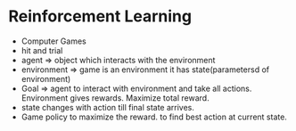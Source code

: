 # Reinforcement Learning
* Computer Games
* hit and trial
* agent => object which interacts with the environment
* environment => game is an environment it has state(parametersd of environment)
* Goal => agent to interact with environment and take all actions. Environment gives rewards. Maximize total reward.
* state changes with action till final state arrives.
* Game policy to maximize the reward. to find best action at current state.